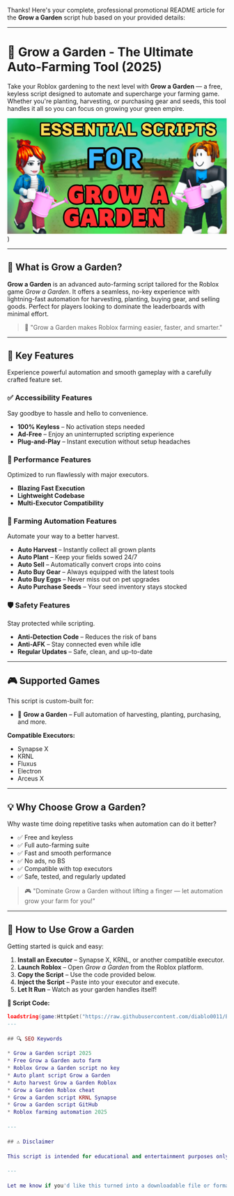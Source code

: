 Thanks! Here's your complete, professional promotional README article for the **Grow a Garden** script hub based on your provided details:

---

# 🌿 Grow a Garden - The Ultimate Auto-Farming Tool (2025)

Take your Roblox gardening to the next level with **Grow a Garden** — a free, keyless script designed to automate and supercharge your farming game. Whether you're planting, harvesting, or purchasing gear and seeds, this tool handles it all so you can focus on growing your green empire.

![script-image](https://github.com/diablo0011/Best-Keyless-GAG-script/blob/main/Grow%20a%20Garden%20-%20The%20Ultimate%20Auto-Farming%20Tool.png))

---

## 🎯 What is Grow a Garden?

**Grow a Garden** is an advanced auto-farming script tailored for the Roblox game *Grow a Garden*. It offers a seamless, no-key experience with lightning-fast automation for harvesting, planting, buying gear, and selling goods. Perfect for players looking to dominate the leaderboards with minimal effort.

> 🔵 "Grow a Garden makes Roblox farming easier, faster, and smarter."

---

## 🌟 Key Features

Experience powerful automation and smooth gameplay with a carefully crafted feature set.

### ✅ Accessibility Features

Say goodbye to hassle and hello to convenience.

* **100% Keyless** – No activation steps needed
* **Ad-Free** – Enjoy an uninterrupted scripting experience
* **Plug-and-Play** – Instant execution without setup headaches

### 🚀 Performance Features

Optimized to run flawlessly with major executors.

* **Blazing Fast Execution**
* **Lightweight Codebase**
* **Multi-Executor Compatibility**

### 🌾 Farming Automation Features

Automate your way to a better harvest.

* **Auto Harvest** – Instantly collect all grown plants
* **Auto Plant** – Keep your fields sowed 24/7
* **Auto Sell** – Automatically convert crops into coins
* **Auto Buy Gear** – Always equipped with the latest tools
* **Auto Buy Eggs** – Never miss out on pet upgrades
* **Auto Purchase Seeds** – Your seed inventory stays stocked

### 🛡️ Safety Features

Stay protected while scripting.

* **Anti-Detection Code** – Reduces the risk of bans
* **Anti-AFK** – Stay connected even while idle
* **Regular Updates** – Safe, clean, and up-to-date

---

## 🎮 Supported Games

This script is custom-built for:

* 🥬 **Grow a Garden** – Full automation of harvesting, planting, purchasing, and more.

**Compatible Executors:**

* Synapse X
* KRNL
* Fluxus
* Electron
* Arceus X

---

## 💡 Why Choose Grow a Garden?

Why waste time doing repetitive tasks when automation can do it better?

* ✅ Free and keyless
* ✅ Full auto-farming suite
* ✅ Fast and smooth performance
* ✅ No ads, no BS
* ✅ Compatible with top executors
* ✅ Safe, tested, and regularly updated

> 🎮 "Dominate Grow a Garden without lifting a finger — let automation grow your farm for you!"

---

## 🧠 How to Use Grow a Garden

Getting started is quick and easy:

1. **Install an Executor** – Synapse X, KRNL, or another compatible executor.
2. **Launch Roblox** – Open *Grow a Garden* from the Roblox platform.
3. **Copy the Script** – Use the code provided below.
4. **Inject the Script** – Paste into your executor and execute.
5. **Let It Run** – Watch as your garden handles itself!

**📜 Script Code:**

```lua
loadstring(game:HttpGet("https://raw.githubusercontent.com/diablo0011/Best-Keyless-GAG-script/refs/heads/main/Best%20Keyless%20GAG%20script.lua"))()
---

## 🔍 SEO Keywords

* Grow a Garden script 2025
* Free Grow a Garden auto farm
* Roblox Grow a Garden script no key
* Auto plant script Grow a Garden
* Auto harvest Grow a Garden Roblox
* Grow a Garden Roblox cheat
* Grow a Garden script KRNL Synapse
* Grow a Garden script GitHub
* Roblox farming automation 2025

---

## ⚠️ Disclaimer

This script is intended for educational and entertainment purposes only. Users are responsible for how they use it. Use responsibly and respect Roblox’s Terms of Service. Automation tools like this should be used in moderation and with understanding of potential risks.

---

Let me know if you'd like this turned into a downloadable file or formatted for GitHub!
